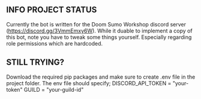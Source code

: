 ## INFO PROJECT STATUS ##
Currently the bot is written for the Doom Sumo Workshop discord server (https://discord.gg/3VmmEmxy6W).
While it duable to implement a copy of this bot, note you have to tweak some things yourself. Especially regarding role permissions which are hardcoded.


## STILL TRYING? ##
Download the required pip packages and make sure to create .env file in the project folder. The env file should specify;
DISCORD_API_TOKEN = "your-token"
GUILD = "your-guild-id" 
